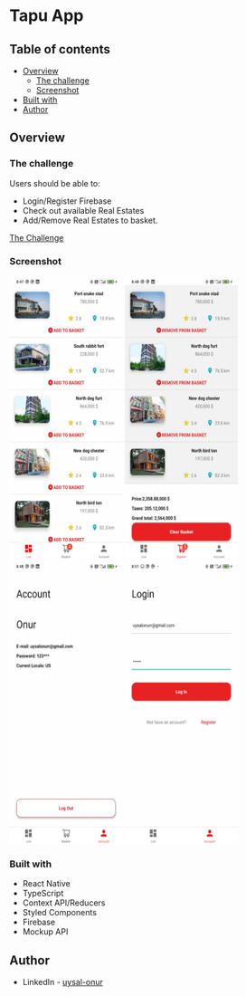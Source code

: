 # Tapu App



## Table of contents

- [Overview](#overview)
  - [The challenge](#the-challenge)
  - [Screenshot](#screenshot)
- [Built with](#built-with)
- [Author](#author)

## Overview

### The challenge

Users should be able to:

- Login/Register Firebase
- Check out available Real Estates
- Add/Remove Real Estates to basket.

<a href='/challenge/React Native.pdf'>The Challenge</a>

### Screenshot

<img src="/screenshots/home.jpeg" width="200" height="500">
<img src="/screenshots/basket.jpeg" width="200" height="500">
<img src="/screenshots/account.jpeg" width="200" height="500">
<img src="/screenshots/Login.jpeg" width="200" height="500">




### Built with

- React Native
- TypeScript
- Context API/Reducers
- Styled Components
- Firebase
- Mockup API

## Author

- LinkedIn - [uysal-onur](https://www.linkedin.com/in/uysal-onur/)
